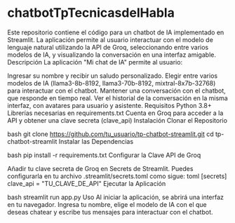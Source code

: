 ﻿# chatbotTpTecnicasdelHabla
 Este repositorio contiene el código para un chatbot de IA implementado en Streamlit. La aplicación permite al usuario interactuar con el modelo de lenguaje natural utilizando la API de Groq, seleccionando entre varios modelos de IA, y visualizando la conversación en una interfaz amigable.
 Descripción
La aplicación "Mi chat de IA" permite al usuario:

Ingresar su nombre y recibir un saludo personalizado.
Elegir entre varios modelos de IA (llama3-8b-8192, llama3-70b-8192, mixtral-8x7b-32768) para interactuar con el chatbot.
Mantener una conversación con el chatbot, que responde en tiempo real.
Ver el historial de la conversación en la misma interfaz, con avatares para usuario y asistente.
Requisitos
Python 3.8+
Librerías necesarias en requirements.txt
Cuenta en Groq para acceder a la API y obtener una clave secreta (clave_api)
Instalación
Clonar el Repositorio

bash
git clone https://github.com/tu_usuario/tp-chatbot-streamlit.git
cd tp-chatbot-streamlit
Instalar las Dependencias

bash
pip install -r requirements.txt
Configurar la Clave API de Groq

Añadir tu clave secreta de Groq en Secrets de Streamlit. Puedes configurarla en tu archivo .streamlit/secrets.toml como sigue:
toml
[secrets]
clave_api = "TU_CLAVE_DE_API"
Ejecutar la Aplicación

bash
streamlit run app.py
Uso
Al iniciar la aplicación, se abrirá una interfaz en tu navegador. Ingresa tu nombre, elige el modelo de IA con el que deseas chatear y escribe tus mensajes para interactuar con el chatbot.
